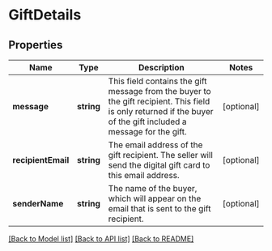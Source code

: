 # GiftDetails

## Properties
Name | Type | Description | Notes
------------ | ------------- | ------------- | -------------
**message** | **string** | This field contains the gift message from the buyer to the gift recipient. This field is only returned if the buyer of the gift included a message for the gift. | [optional] 
**recipientEmail** | **string** | The email address of the gift recipient. The seller will send the digital gift card to this email address. | [optional] 
**senderName** | **string** | The name of the buyer, which will appear on the email that is sent to the gift recipient. | [optional] 

[[Back to Model list]](../README.md#documentation-for-models) [[Back to API list]](../README.md#documentation-for-api-endpoints) [[Back to README]](../README.md)


